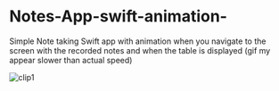 # Notes-App-swift-animation-
Simple Note taking Swift app with animation when you navigate to the screen with the recorded notes and when the table is displayed (gif my appear slower than actual speed)

![clip1](https://cloud.githubusercontent.com/assets/16784983/22535842/cf19b722-e8cb-11e6-9d60-592153581816.gif)
